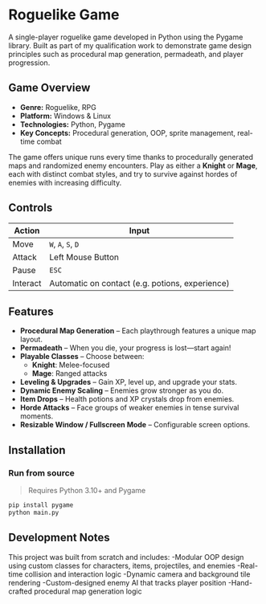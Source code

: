# Roguelike Game

A single-player roguelike game developed in Python using the Pygame library. Built as part of my qualification work to demonstrate game design principles such as procedural map generation, permadeath, and player progression.

## Game Overview

- **Genre:** Roguelike, RPG
- **Platform:** Windows & Linux
- **Technologies:** Python, Pygame
- **Key Concepts:** Procedural generation, OOP, sprite management, real-time combat

The game offers unique runs every time thanks to procedurally generated maps and randomized enemy encounters. Play as either a **Knight** or **Mage**, each with distinct combat styles, and try to survive against hordes of enemies with increasing difficulty.

## Controls

| Action | Input |
|--------|-------|
| Move   | `W`, `A`, `S`, `D` |
| Attack | Left Mouse Button |
| Pause  | `ESC` |
| Interact | Automatic on contact (e.g. potions, experience) |

## Features

- **Procedural Map Generation** – Each playthrough features a unique map layout.
- **Permadeath** – When you die, your progress is lost—start again!
- **Playable Classes** – Choose between:
  - **Knight**: Melee-focused
  - **Mage**: Ranged attacks
- **Leveling & Upgrades** – Gain XP, level up, and upgrade your stats.
- **Dynamic Enemy Scaling** – Enemies grow stronger as you do.
- **Item Drops** – Health potions and XP crystals drop from enemies.
- **Horde Attacks** – Face groups of weaker enemies in tense survival moments.
- **Resizable Window / Fullscreen Mode** – Configurable screen options.

## Installation

### Run from source

> Requires Python 3.10+ and Pygame

```bash
pip install pygame
python main.py
```

## Development Notes
This project was built from scratch and includes:
-Modular OOP design using custom classes for characters, items, projectiles, and enemies
-Real-time collision and interaction logic
-Dynamic camera and background tile rendering
-Custom-designed enemy AI that tracks player position
-Hand-crafted procedural map generation logic

